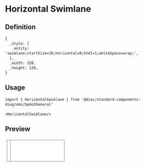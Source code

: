 # Horizontal Swimlane

## Definition

```
{
  _style: { 
    entity: 'swimlane;startSize=20;horizontal=0;html=1;whiteSpace=wrap;',
  },
  _width: 320,
  _height: 120,
}
```

## Usage

```
import { HorizontalSwimlane } from '@diac/standard-components-diagrams/bpmn2General'

<HorizontalSwimlane/>
```

## Preview

<img src="./horizontal-swimlane.png" width="200"/>
